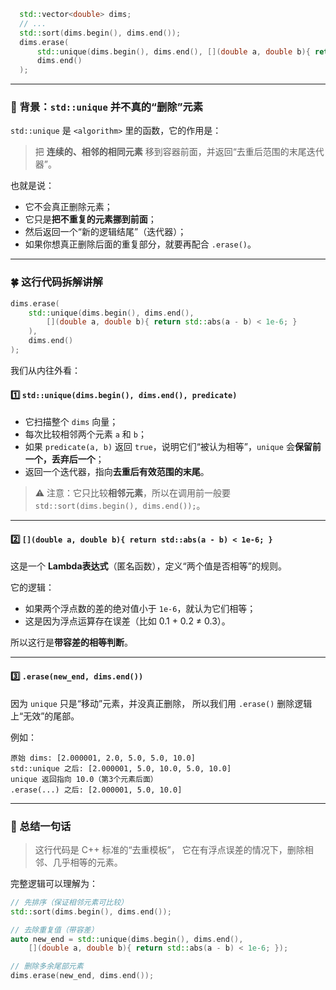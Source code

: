 ```c++
  std::vector<double> dims;
  // ...
  std::sort(dims.begin(), dims.end());
  dims.erase(
      std::unique(dims.begin(), dims.end(), [](double a, double b){ return std::abs(a - b) < 1e-6; }),
      dims.end()
  );
```

------

### 🌱 背景：`std::unique` 并不真的“删除”元素

`std::unique` 是 `<algorithm>` 里的函数，它的作用是：

> 把 **连续的、相邻的相同元素** 移到容器前面，并返回“去重后范围的末尾迭代器”。

也就是说：

- 它不会真正删除元素；
- 它只是**把不重复的元素挪到前面**；
- 然后返回一个“新的逻辑结尾”（迭代器）；
- 如果你想真正删除后面的重复部分，就要再配合 `.erase()`。

------

### 🍀 这行代码拆解讲解

```cpp
dims.erase(
    std::unique(dims.begin(), dims.end(),
        [](double a, double b){ return std::abs(a - b) < 1e-6; }
    ),
    dims.end()
);
```

我们从内往外看：

#### 1️⃣ `std::unique(dims.begin(), dims.end(), predicate)`

- 它扫描整个 `dims` 向量；
- 每次比较相邻两个元素 `a` 和 `b`；
- 如果 `predicate(a, b)` 返回 `true`，说明它们“被认为相等”，`unique` 会**保留前一个，丢弃后一个**；
- 返回一个迭代器，指向**去重后有效范围的末尾**。

> ⚠️ 注意：它只比较**相邻元素**，所以在调用前一般要 `std::sort(dims.begin(), dims.end());`。

------

#### 2️⃣ `[](double a, double b){ return std::abs(a - b) < 1e-6; }`

这是一个 **Lambda表达式**（匿名函数），定义“两个值是否相等”的规则。

它的逻辑：

- 如果两个浮点数的差的绝对值小于 `1e-6`，就认为它们相等；
- 这是因为浮点运算存在误差（比如 0.1 + 0.2 ≠ 0.3）。

所以这行是**带容差的相等判断**。

------

#### 3️⃣ `.erase(new_end, dims.end())`

因为 `unique` 只是“移动”元素，并没真正删除，
 所以我们用 `.erase()` 删除逻辑上“无效”的尾部。

例如：

```
原始 dims: [2.000001, 2.0, 5.0, 5.0, 10.0]
std::unique 之后: [2.000001, 5.0, 10.0, 5.0, 10.0]
unique 返回指向 10.0（第3个元素后面）
.erase(...) 之后: [2.000001, 5.0, 10.0]
```

------

### 🧭 总结一句话

> 这行代码是 C++ 标准的“去重模板”，
>  它在有浮点误差的情况下，删除相邻、几乎相等的元素。

完整逻辑可以理解为：

```cpp
// 先排序（保证相邻元素可比较）
std::sort(dims.begin(), dims.end());

// 去除重复值（带容差）
auto new_end = std::unique(dims.begin(), dims.end(),
    [](double a, double b){ return std::abs(a - b) < 1e-6; });

// 删除多余尾部元素
dims.erase(new_end, dims.end());
```

